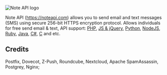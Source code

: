 ![Note API logo](https://noteapi.com/asset/images/logo-lr.png)

Note API (https://noteapi.com) allows you to send email and text messages (SMS) using secure 256-bit HTTPS encryption protocol. Allows individuals for free send email & text, API support: [PHP](../../tree/master/examples/php), [JS & jQuery](../../tree/master/examples/js%20%26%20jQuery), [Python](../../tree/master/examples/python), [NodeJS](../../tree/master/examples/NodeJS), [Ruby](../../tree/master/examples/ruby), [Java](../../tree/master/examples/java), [C#](../../tree/master/examples/c%23), [C](../../tree/master/examples/C) and etc.

## Credits
 Postfix, Dovecot, Z-Push, Roundcube, Nextcloud, Apache SpamAssassin, Postgrey, Nginx;
